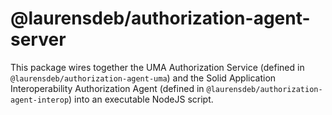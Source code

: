 # @laurensdeb/authorization-agent-server
This package wires together the UMA Authorization Service (defined in `@laurensdeb/authorization-agent-uma`) and the
Solid Application Interoperability Authorization Agent (defined in `@laurensdeb/authorization-agent-interop`) into
an executable NodeJS script.
